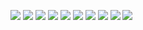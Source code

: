 ![](https://i.imgur.com/zA1dg5Q.jpg)
![](https://i.imgur.com/PI0WzsE.jpg)
![](https://i.imgur.com/g2xrPW3.jpg)
![](https://i.imgur.com/KwtMFca.jpg)
![](https://i.imgur.com/redbw8R.jpg)
![](https://i.imgur.com/9yNWhCG.jpg)
![](https://i.imgur.com/Boc7JxB.jpg)
![](https://i.imgur.com/K81qcwX.jpg)
![](https://i.imgur.com/NALaXBh.jpg)
![](https://i.imgur.com/NTaL7VH.png)

